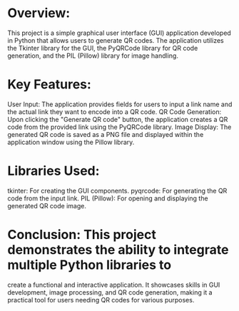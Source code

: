 # Overview: 
This project is a simple graphical user interface (GUI) application developed in Python 
that allows users to generate QR codes. The application utilizes the Tkinter library for the GUI, 
the PyQRCode library for QR code generation, and the PIL (Pillow) library for image handling.

# Key Features:
User Input: The application provides fields for users to input a link name and the actual link they want to encode into a QR code.
QR Code Generation: Upon clicking the "Generate QR code" button, the application creates a QR code from the provided link using the PyQRCode library.
Image Display: The generated QR code is saved as a PNG file and displayed within the application window using the Pillow library.

# Libraries Used:
tkinter: For creating the GUI components.
pyqrcode: For generating the QR code from the input link.
PIL (Pillow): For opening and displaying the generated QR code image.

# Conclusion: This project demonstrates the ability to integrate multiple Python libraries to 
create a functional and interactive application. It showcases skills in GUI development, 
image processing, and QR code generation, making it a practical tool for users needing 
QR codes for various purposes.
